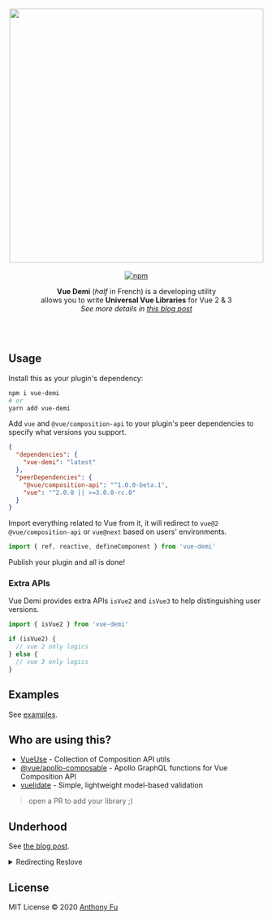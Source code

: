 <p align="center">
<br>
<img src="./assets/banner.png" width="500"/>
<br>
<br>
<a href='https://www.npmjs.com/package/vue-demi'><img src='https://img.shields.io/npm/v/vue-demi?color=42b883' alt='npm'></a>
</p>

<p align="center">
<b>Vue Demi</b> (<i>half</i> in French) is a developing utility<br> allows you to write <b>Universal Vue Libraries</b> for Vue 2 & 3<br>
<i>See more details in <a href='https://antfu.me/posts/make-libraries-working-with-vue-2-and-3'>this blog post</a></i>
</p>

<br>

<br>

## Usage

Install this as your plugin's dependency:

```bash
npm i vue-demi
# or
yarn add vue-demi
```

Add `vue` and `@vue/composition-api` to your plugin's peer dependencies to specify what versions you support.

```json
{
  "dependencies": {
    "vue-demi": "latest"
  },
  "peerDependencies": {
    "@vue/composition-api": "^1.0.0-beta.1",
    "vue": "^2.0.0 || >=3.0.0-rc.0"
  }
}
```

Import everything related to Vue from it, it will redirect to `vue@2` `@vue/composition-api` or `vue@next` based on users' environments.

```ts
import { ref, reactive, defineComponent } from 'vue-demi'
```

Publish your plugin and all is done!

### Extra APIs

Vue Demi provides extra APIs `isVue2` and `isVue3` to help distinguishing user versions.

```ts
import { isVue2 } from 'vue-demi'

if (isVue2) {
  // vue 2 only logics
} else {
  // vue 3 only logics
}
```

## Examples

See [examples](./examples).

## Who are using this?

- [VueUse](https://github.com/antfu/vueuse) - Collection of Composition API utils
- [@vue/apollo-composable](https://github.com/vuejs/vue-apollo/tree/v4/packages/vue-apollo-composable) - Apollo GraphQL functions for Vue Composition API
- [vuelidate](https://github.com/vuelidate/vuelidate) - Simple, lightweight model-based validation

> open a PR to add your library ;)

## Underhood

See [the blog post](https://antfu.me/posts/make-libraries-working-with-vue-2-and-3/#-introducing-vue-demi).

<details>
<summary>Redirecting Reslove</summary>
<br>
If the script doesn't get triggered or you have updated the Vue version, try to run the following command to resolve the redirecting.

```bash
npx vue-demi-fix
```

</details>

## License

MIT License © 2020 [Anthony Fu](https://github.com/antfu)
